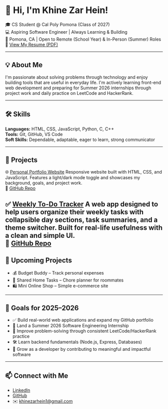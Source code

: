 # 👋 Hi, I'm Khine Zar Hein!

🎓 CS Student @ Cal Poly Pomona (Class of 2027)  
💻 Aspiring Software Engineer | Always Learning & Building  
📍 Pomona, CA | Open to Remote (School Year) & In-Person (Summer) Roles  
📄 [View My Resume (PDF)](https://github.com/Khine12/Khine12.github.io/raw/main/Khine_Zar_Hein_Resume.pdf)

---

## 💡 About Me

I'm passionate about solving problems through technology and enjoy building tools that are useful in everyday life. I'm actively learning front-end web development and preparing for Summer 2026 internships through project work and daily practice on LeetCode and HackerRank.

---

## 🛠️ Skills

**Languages:** HTML, CSS, JavaScript, Python, C, C++  
**Tools:** Git, GitHub, VS Code  
**Soft Skills:** Dependable, adaptable, eager to learn, strong communicator

---
## 🚀 Projects

🌐 [Personal Portfolio Website](https://khine12.github.io/)
Responsive website built with HTML, CSS, and JavaScript. Features a light/dark mode toggle and showcases my background, goals, and project work.  
🔗 [GitHub Repo](https://github.com/Khine12/Khine12.github.io)

✅ [Weekly To-Do Tracker](https://khine12.github.io/Weekly-To-Do-Tracker/)
A web app designed to help users organize their weekly tasks with collapsible day sections, task summaries, and a theme switcher. Built for real-life usefulness with a clean and simple UI.  
🔗 [GitHub Repo](https://github.com/Khine12/Weekly-To-Do-Tracker)
---

## 📌 Upcoming Projects

- 💰 Budget Buddy – Track personal expenses  
- 🏡 Shared Home Tasks – Chore planner for roommates  
- 🛍️ Mini Online Shop – Simple e-commerce site

---

## 🎯 Goals for 2025–2026

- ✅ Build real-world web applications and expand my GitHub portfolio  
- 💼 Land a Summer 2026 Software Engineering Internship  
- 🧠 Improve problem-solving through consistent LeetCode/HackerRank practice  
- 🛠️ Learn backend fundamentals (Node.js, Express, Databases)  
- 🌱 Grow as a developer by contributing to meaningful and impactful software

---

## 📫 Connect with Me

- [LinkedIn](https://www.linkedin.com/in/khine-zar-hein/)  
- [GitHub](https://github.com/Khine12)  
- ✉️ khinezarhein1@gmail.com

